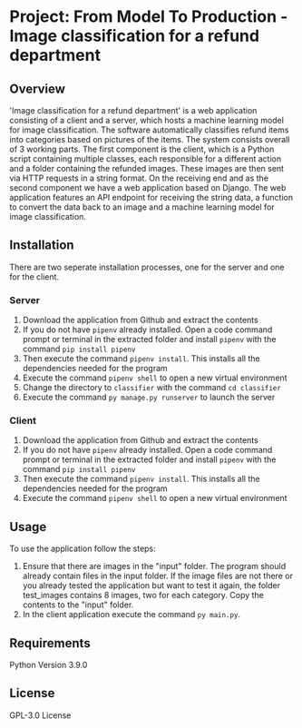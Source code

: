 # Project: From Model To Production - Image classification for a refund department

## Overview
'Image classification for a refund department' is a web application consisting of a client and a server, which hosts a machine learning model for image classification. The software automatically classifies refund items into categories based on pictures of the items. The system consists overall of 3 working parts. The first component is the client, which is a Python script containing multiple classes, each responsible for a different action and a folder containing the refunded images. These images are then sent via HTTP requests in a string format. On the receiving end and as the second component we have a web application based on Django. The web application features an API endpoint for receiving the string data, a function to convert the data back to an image and a machine learning model for image classification. 

## Installation
There are two seperate installation processes, one for the server and one for the client.

### Server
1. Download the application from Github and extract the contents
2. If you do not have `pipenv` already installed. Open a code command prompt or terminal in the extracted folder and install `pipenv` with the command `pip install pipenv`
3. Then execute the command `pipenv install`. This installs all the dependencies needed for the program
4. Execute the command `pipenv shell` to open a new virtual environment
5. Change the directory to `classifier` with the command `cd classifier`
6. Execute the command `py manage.py runserver` to launch the server

### Client
1. Download the application from Github and extract the contents
2. If you do not have `pipenv` already installed. Open a code command prompt or terminal in the extracted folder and install `pipenv` with the command `pip install pipenv`
3. Then execute the command `pipenv install`. This installs all the dependencies needed for the program
4. Execute the command `pipenv shell` to open a new virtual environment

## Usage
To use the application follow the steps:
1. Ensure that there are images in the "input" folder. The program should already contain files in the input folder. If the image files are not there or you already tested the application but want to test it again, the folder test_images contains 8 images, two for each category. Copy the contents to the "input" folder.
2. In the client application execute the command `py main.py`.

## Requirements
Python Version 3.9.0

## License
GPL-3.0 License
